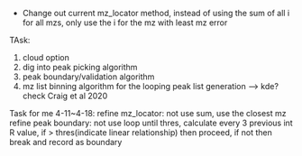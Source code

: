 * Change out current mz_locator method, instead of using the sum of all i for all mzs, only use the i for the mz with least mz error

TAsk:
1. cloud option
2. dig into peak picking algorithm
3. peak boundary/validation algorithm
4. mz list binning algorithm for the looping peak list generation --> kde? check Craig et al 2020


Task for me 4-11~4-18:
refine mz_locator: not use sum, use the closest mz
refine peak boundary: not use loop until thres, calculate every 3 previous int R value, if > thres(indicate linear relationship) then proceed, if not then break and record as boundary